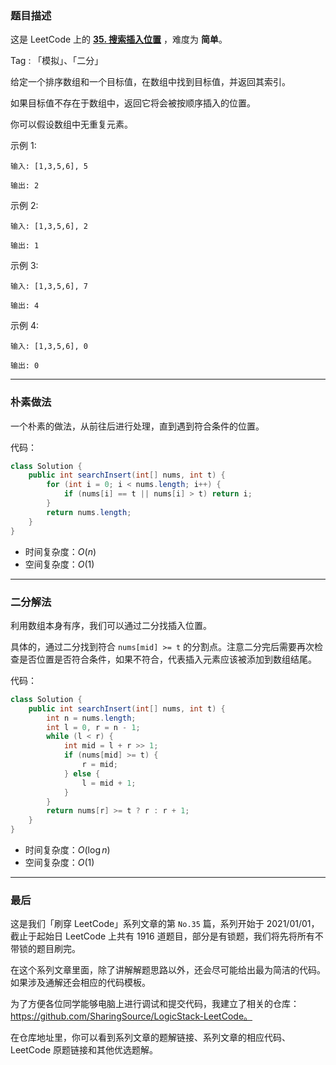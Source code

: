 ### 题目描述

这是 LeetCode 上的 **[35. 搜索插入位置](https://leetcode-cn.com/problems/search-insert-position/solution/shua-chuan-lc-jian-dan-mo-ni-ti-by-ac_oi-7d5t/)** ，难度为 **简单**。

Tag : 「模拟」、「二分」




给定一个排序数组和一个目标值，在数组中找到目标值，并返回其索引。

如果目标值不存在于数组中，返回它将会被按顺序插入的位置。

你可以假设数组中无重复元素。

示例 1:
```
输入: [1,3,5,6], 5

输出: 2
```
示例 2:
```
输入: [1,3,5,6], 2

输出: 1
```
示例 3:
```
输入: [1,3,5,6], 7

输出: 4
```
示例 4:
```
输入: [1,3,5,6], 0

输出: 0
```

---

### 朴素做法

一个朴素的做法，从前往后进行处理，直到遇到符合条件的位置。

代码：
```Java 
class Solution {
    public int searchInsert(int[] nums, int t) {
        for (int i = 0; i < nums.length; i++) {
            if (nums[i] == t || nums[i] > t) return i;
        }
        return nums.length;
    }
}
```
* 时间复杂度：$O(n)$
* 空间复杂度：$O(1)$

---

### 二分解法

利用数组本身有序，我们可以通过二分找插入位置。

具体的，通过二分找到符合 `nums[mid] >= t` 的分割点。注意二分完后需要再次检查是否位置是否符合条件，如果不符合，代表插入元素应该被添加到数组结尾。

代码：
```Java []
class Solution {
    public int searchInsert(int[] nums, int t) {
        int n = nums.length;
        int l = 0, r = n - 1;
        while (l < r) {
            int mid = l + r >> 1;
            if (nums[mid] >= t) {
                r = mid;
            } else {
                l = mid + 1;
            }
        }
        return nums[r] >= t ? r : r + 1;
    }
}
```
* 时间复杂度：$O(\log{n})$
* 空间复杂度：$O(1)$


---

### 最后

这是我们「刷穿 LeetCode」系列文章的第 `No.35` 篇，系列开始于 2021/01/01，截止于起始日 LeetCode 上共有 1916 道题目，部分是有锁题，我们将先将所有不带锁的题目刷完。

在这个系列文章里面，除了讲解解题思路以外，还会尽可能给出最为简洁的代码。如果涉及通解还会相应的代码模板。

为了方便各位同学能够电脑上进行调试和提交代码，我建立了相关的仓库：https://github.com/SharingSource/LogicStack-LeetCode。

在仓库地址里，你可以看到系列文章的题解链接、系列文章的相应代码、LeetCode 原题链接和其他优选题解。

